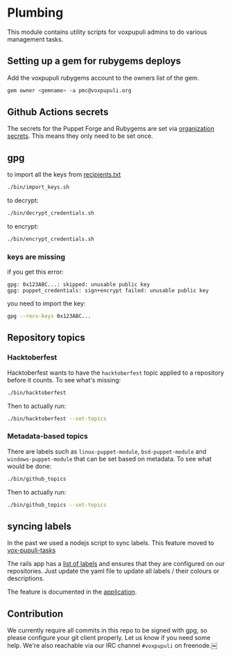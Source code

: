 # Plumbing

This module contains utility scripts for voxpupuli admins to
do various management tasks.

## Setting up a gem for rubygems deploys

Add the voxpupuli rubygems account to the owners list of the gem.

```bash
gem owner <gemname> -a pmc@voxpupuli.org
```

## Github Actions secrets

The secrets for the Puppet Forge and Rubygems are set via [organization secrets](https://github.com/organizations/voxpupuli/settings/secrets/actions). This means they only need to be set once.

## gpg

to import all the keys from [recipients.txt](https://github.com/voxpupuli/plumbing/blob/master/recipients.txt)

```bash
./bin/import_keys.sh
```
to decrypt:

```bash
./bin/decrypt_credentials.sh
```

to encrypt:

```bash
./bin/encrypt_credentials.sh
```

### keys are missing

if you get this error:

```text
gpg: 0x123ABC...: skipped: unusable public key
gpg: puppet_credentials: sign+encrypt failed: unusable public key
```

you need to import the key:

```bash
gpg --recv-keys 0x123ABC...
```

## Repository topics

### Hacktoberfest

Hacktoberfest wants to have the `hacktoberfest` topic applied to a repository before it counts. To see what's missing:
```bash
./bin/hacktoberfest
```

Then to actually run:
```bash
./bin/hacktoberfest --set-topics
```

### Metadata-based topics

There are labels such as `linux-puppet-module`, `bsd-puppet-module` and `windows-puppet-module` that can be set based on metadata. To see what would be done:
```bash
./bin/github_topics
```

Then to actually run:
```bash
./bin/github_topics --set-topics
```

## syncing labels

In the past we used a nodejs script to sync labels. This feature moved to
[vox-pupuli-tasks](https://github.com/voxpupuli/vox-pupuli-tasks#vox-pupuli-tasks---the-webapp-for-community-management)

The rails app has a [list of labels](https://github.com/voxpupuli/vox-pupuli-tasks/blob/67d27076e025de2d8336d535da91eac8bb5d667f/config/voxpupuli.yml#L42)
and ensures that they are configured on our repositories. Just update the yaml
file to update all labels / their colours or descriptions.

The feature is documented in the [application](https://github.com/voxpupuli/vox-pupuli-tasks#sync-github-labels).

## Contribution

We currently require all commits in this repo to be signed with gpg, so please
configure your git client properly. Let us know if you need some help. We're
also reachable via our IRC channel `#voxpupuli` on freenode.￼
